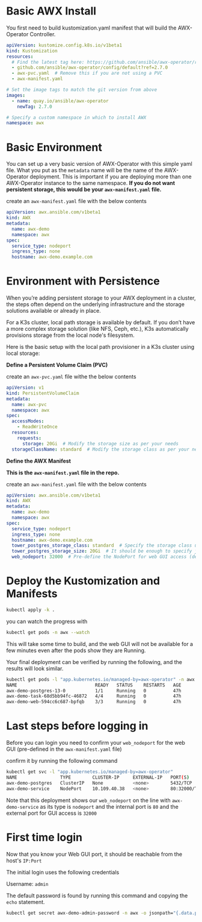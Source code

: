 # Basic AWX Install

You first need to build kustomization.yaml manifest that will build the 
AWX-Operator Controller. 

``` yaml
apiVersion: kustomize.config.k8s.io/v1beta1
kind: Kustomization
resources:
  # Find the latest tag here: https://github.com/ansible/awx-operator/releases
  - github.com/ansible/awx-operator/config/default?ref=2.7.0
  - awx-pvc.yaml  # Remove this if you are not using a PVC
  - awx-manifest.yaml

# Set the image tags to match the git version from above
images:
  - name: quay.io/ansible/awx-operator
    newTag: 2.7.0

# Specify a custom namespace in which to install AWX
namespace: awx
```

# Basic Environment

You can set up a very basic version of AWX-Operator with this simple yaml file. What you put as the `metadata` name will be the name of the AWX-Operator deployment. This is important if you are deploying more than one AWX-Operator instance to the same namespace. **If you do not want persistent storage, this would be your `awx-manifest.yaml` file.**

create an `awx-manifest.yaml` file with the below contents

``` yaml
apiVersion: awx.ansible.com/v1beta1
kind: AWX
metadata:
  name: awx-demo
  namespace: awx
spec:
  service_type: nodeport
  ingress_type: none
  hostname: awx-demo.example.com
```

# Environment with Persistence

When you’re adding persistent storage to your AWX deployment in a  cluster, the steps often depend on the underlying infrastructure and the storage solutions available or already in place.

For a K3s cluster, local path storage is available by default. If you don’t have a more complex storage solution (like NFS, Ceph, etc.), K3s automatically provisions storage from the local node's filesystem. 

Here is the basic setup with the local path provisioner in a K3s cluster using local storage:


**Define a Persistent Volume Claim (PVC)**

create an `awx-pvc.yaml` file withe the below contents

``` yaml
apiVersion: v1
kind: PersistentVolumeClaim
metadata:
  name: awx-pvc
  namespace: awx
spec:
  accessModes:
    - ReadWriteOnce
  resources:
    requests:
      storage: 20Gi  # Modify the storage size as per your needs
  storageClassName: standard  # Modify the storage class as per your needs
```

**Define the AWX Manifest**

**This is the `awx-manifest.yaml` file in the repo.**

create an `awx-manifest.yaml` file with the below contents

``` yaml
apiVersion: awx.ansible.com/v1beta1
kind: AWX
metadata:
  name: awx-demo
  namespace: awx
spec:
  service_type: nodeport
  ingress_type: none
  hostname: awx-demo.example.com
  tower_postgres_storage_class: standard  # Specify the storage class used by PostgreSQL
  tower_postgres_storage_size: 20Gi  # It should be enough to specify just the storage size
  web_nodeport: 32000  # Pre-define the NodePort for web GUI access (default range is 30000-32767)

```

# Deploy the Kustomization and Manifests

``` bash
kubectl apply -k .
```

you can watch the progress with

``` bash
kubectl get pods -n awx --watch
```

This will take some time to build, and the web GUI will not be available for a few minutes even after the pods show they are Running.

Your final deployment can be verified by running the following, and the results will look similar.

``` bash
kubectl get pods -l "app.kubernetes.io/managed-by=awx-operator" -n awx
NAME                             READY   STATUS    RESTARTS   AGE
awx-demo-postgres-13-0           1/1     Running   0          47h
awx-demo-task-68d5bb94fc-46872   4/4     Running   0          47h
awx-demo-web-594cc6c687-bpfqb    3/3     Running   0          47h
```

# Last steps before logging in

Before you can login you need to confirm your `web_nodeport` for the web GUI (pre-defined in the `awx-manifest.yaml` file)

confirm it by running the following command

```bash
kubectl get svc -l "app.kubernetes.io/managed-by=awx-operator"
NAME                TYPE        CLUSTER-IP     EXTERNAL-IP   PORT(S)        AGE
awx-demo-postgres   ClusterIP   None           <none>        5432/TCP       4m4s
awx-demo-service    NodePort    10.109.40.38   <none>        80:32000/TCP   3m56s
```

Note that this deployment shows our `web_nodeport` on the line with `awx-demo-service` as its type is `nodeport` and the internal port is `80` and the external port for GUI access is `32000`


# First time login

Now that you know your Web GUI port, it should be reachable from the host's `IP:Port`

The initial login uses the following credentials

Username: `admin`

The default password is found by running this command and copying the `echo` statement.

``` bash
kubectl get secret awx-demo-admin-password -n awx -o jsonpath="{.data.password}" | base64 --decode ; echo
```
